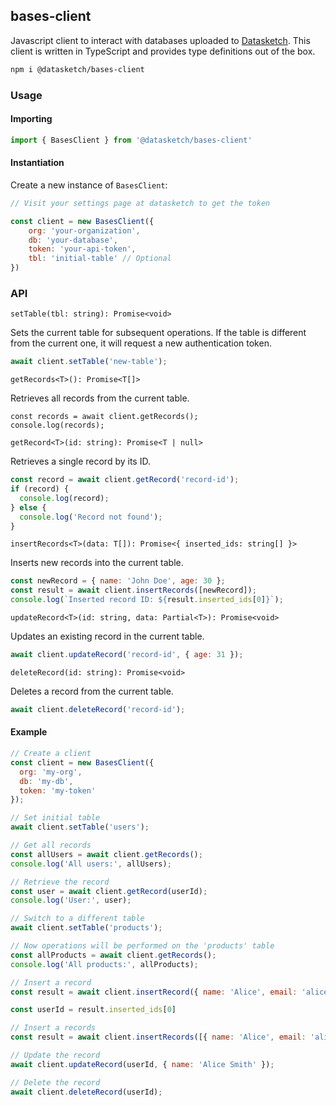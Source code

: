 ## bases-client

Javascript client to interact with databases uploaded to [Datasketch](https://datasketch.co). This client is written in TypeScript and provides type definitions out of the box.

```sh
npm i @datasketch/bases-client
```

### Usage

#### Importing

```js
import { BasesClient } from '@datasketch/bases-client'
```

#### Instantiation

Create a new instance of `BasesClient`:

```js
// Visit your settings page at datasketch to get the token

const client = new BasesClient({
    org: 'your-organization',
    db: 'your-database',
    token: 'your-api-token',
    tbl: 'initial-table' // Optional
})
```
### API

`setTable(tbl: string): Promise<void>`

Sets the current table for subsequent operations. If the table is different from the current one, it will request a new authentication token.

```js
await client.setTable('new-table');
```

`getRecords<T>(): Promise<T[]>`

Retrieves all records from the current table.

```
const records = await client.getRecords();
console.log(records);
```

`getRecord<T>(id: string): Promise<T | null>`

Retrieves a single record by its ID.

```js
const record = await client.getRecord('record-id');
if (record) {
  console.log(record);
} else {
  console.log('Record not found');
}
```

`insertRecords<T>(data: T[]): Promise<{ inserted_ids: string[] }>`

Inserts new records into the current table.

```js
const newRecord = { name: 'John Doe', age: 30 };
const result = await client.insertRecords([newRecord]);
console.log(`Inserted record ID: ${result.inserted_ids[0]}`);
```

`updateRecord<T>(id: string, data: Partial<T>): Promise<void>`

Updates an existing record in the current table.

```js
await client.updateRecord('record-id', { age: 31 });
```

`deleteRecord(id: string): Promise<void>`

Deletes a record from the current table.

```js
await client.deleteRecord('record-id');
```

#### Example

```js
// Create a client
const client = new BasesClient({
  org: 'my-org',
  db: 'my-db',
  token: 'my-token'
});

// Set initial table
await client.setTable('users');

// Get all records
const allUsers = await client.getRecords();
console.log('All users:', allUsers);

// Retrieve the record
const user = await client.getRecord(userId);
console.log('User:', user);

// Switch to a different table
await client.setTable('products');

// Now operations will be performed on the 'products' table
const allProducts = await client.getRecords();
console.log('All products:', allProducts);

// Insert a record
const result = await client.insertRecord({ name: 'Alice', email: 'alice@example.com' });

const userId = result.inserted_ids[0]

// Insert a records
const result = await client.insertRecords([{ name: 'Alice', email: 'alice@example.com' },{ name: 'Sam', email: 'sam@example.com' }]);

// Update the record
await client.updateRecord(userId, { name: 'Alice Smith' });

// Delete the record
await client.deleteRecord(userId);


```